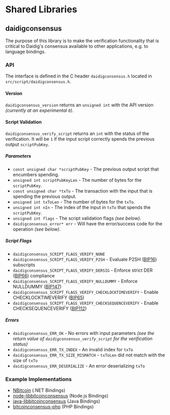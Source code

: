Shared Libraries
================

## daidigconsensus

The purpose of this library is to make the verification functionality that is critical to Daidig's consensus available to other applications, e.g. to language bindings.

### API

The interface is defined in the C header `daidigconsensus.h` located in  `src/script/daidigconsensus.h`.

#### Version

`daidigconsensus_version` returns an `unsigned int` with the API version *(currently at an experimental `0`)*.

#### Script Validation

`daidigconsensus_verify_script` returns an `int` with the status of the verification. It will be `1` if the input script correctly spends the previous output `scriptPubKey`.

##### Parameters
- `const unsigned char *scriptPubKey` - The previous output script that encumbers spending.
- `unsigned int scriptPubKeyLen` - The number of bytes for the `scriptPubKey`.
- `const unsigned char *txTo` - The transaction with the input that is spending the previous output.
- `unsigned int txToLen` - The number of bytes for the `txTo`.
- `unsigned int nIn` - The index of the input in `txTo` that spends the `scriptPubKey`.
- `unsigned int flags` - The script validation flags *(see below)*.
- `daidigconsensus_error* err` - Will have the error/success code for the operation *(see below)*.

##### Script Flags
- `daidigconsensus_SCRIPT_FLAGS_VERIFY_NONE`
- `daidigconsensus_SCRIPT_FLAGS_VERIFY_P2SH` - Evaluate P2SH ([BIP16](https://github.com/bitcoin/bips/blob/master/bip-0016.mediawiki)) subscripts
- `daidigconsensus_SCRIPT_FLAGS_VERIFY_DERSIG` - Enforce strict DER ([BIP66](https://github.com/bitcoin/bips/blob/master/bip-0066.mediawiki)) compliance
- `daidigconsensus_SCRIPT_FLAGS_VERIFY_NULLDUMMY` - Enforce NULLDUMMY ([BIP147](https://github.com/bitcoin/bips/blob/master/bip-0147.mediawiki))
- `daidigconsensus_SCRIPT_FLAGS_VERIFY_CHECKLOCKTIMEVERIFY` - Enable CHECKLOCKTIMEVERIFY ([BIP65](https://github.com/bitcoin/bips/blob/master/bip-0065.mediawiki))
- `daidigconsensus_SCRIPT_FLAGS_VERIFY_CHECKSEQUENCEVERIFY` - Enable CHECKSEQUENCEVERIFY ([BIP112](https://github.com/bitcoin/bips/blob/master/bip-0112.mediawiki))

##### Errors
- `daidigconsensus_ERR_OK` - No errors with input parameters *(see the return value of `daidigconsensus_verify_script` for the verification status)*
- `daidigconsensus_ERR_TX_INDEX` - An invalid index for `txTo`
- `daidigconsensus_ERR_TX_SIZE_MISMATCH` - `txToLen` did not match with the size of `txTo`
- `daidigconsensus_ERR_DESERIALIZE` - An error deserializing `txTo`

### Example Implementations
- [NBitcoin](https://github.com/NicolasDorier/NBitcoin/blob/master/NBitcoin/Script.cs#L814) (.NET Bindings)
- [node-libbitcoinconsensus](https://github.com/bitpay/node-libbitcoinconsensus) (Node.js Bindings)
- [java-libbitcoinconsensus](https://github.com/dexX7/java-libbitcoinconsensus) (Java Bindings)
- [bitcoinconsensus-php](https://github.com/Bit-Wasp/bitcoinconsensus-php) (PHP Bindings)
